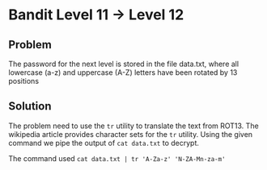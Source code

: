 # Bandit Level 11 -> Level 12

## Problem 
The password for the next level is stored in the file data.txt, where all lowercase (a-z) and uppercase (A-Z) letters have been rotated by 13 positions


## Solution
The problem need to use the `tr` utility to translate the text from ROT13.
The wikipedia article provides character sets for the `tr` utility. Using the given command we pipe the output of `cat data.txt` to decrypt.

The command used `cat data.txt | tr 'A-Za-z' 'N-ZA-Mn-za-m'`
